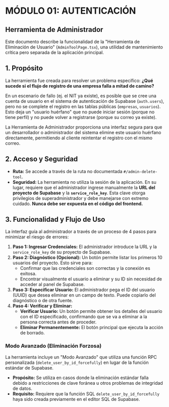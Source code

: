 # MÓDULO 01: AUTENTICACIÓN
## Herramienta de Administrador

Este documento describe la funcionalidad de la "Herramienta de Eliminación de Usuario" (`AdminToolPage.tsx`), una utilidad de mantenimiento crítica pero separada de la aplicación principal.

## 1. Propósito

La herramienta fue creada para resolver un problema específico: **¿Qué sucede si el flujo de registro de una empresa falla a mitad de camino?**

En un escenario de fallo (ej. el NIT ya existe), es posible que se cree una cuenta de usuario en el sistema de autenticación de Supabase (`auth.users`), pero no se complete el registro en las tablas públicas (`empresas`, `usuarios`). Esto deja un "usuario huérfano" que no puede iniciar sesión (porque no tiene perfil) y no puede volver a registrarse (porque su correo ya existe).

La Herramienta de Administrador proporciona una interfaz segura para que un desarrollador o administrador del sistema elimine este usuario huérfano directamente, permitiendo al cliente reintentar el registro con el mismo correo.

## 2. Acceso y Seguridad

-   **Ruta:** Se accede a través de la ruta no documentada `#/admin-delete-tool`.
-   **Seguridad:** La herramienta no utiliza la sesión de la aplicación. En su lugar, requiere que el administrador ingrese manualmente la **URL del proyecto de Supabase** y la **`service_role_key`**. Esta clave otorga privilegios de superadministrador y debe manejarse con extremo cuidado. **Nunca debe ser expuesta en el código del frontend.**

## 3. Funcionalidad y Flujo de Uso

La interfaz guía al administrador a través de un proceso de 4 pasos para minimizar el riesgo de errores:

1.  **Paso 1: Ingresar Credenciales:** El administrador introduce la URL y la `service_role_key` de su proyecto de Supabase.
2.  **Paso 2: Diagnóstico (Opcional):** Un botón permite listar los primeros 10 usuarios del proyecto. Esto sirve para:
    -   Confirmar que las credenciales son correctas y la conexión es exitosa.
    -   Encontrar visualmente el usuario a eliminar y su ID sin necesidad de acceder al panel de Supabase.
3.  **Paso 3: Especificar Usuario:** El administrador pega el ID del usuario (UUID) que desea eliminar en un campo de texto. Puede copiarlo del diagnóstico o de otra fuente.
4.  **Paso 4: Verificar y Eliminar:**
    -   **Verificar Usuario:** Un botón permite obtener los detalles del usuario con el ID especificado, confirmando que se va a eliminar a la persona correcta antes de proceder.
    -   **Eliminar Permanentemente:** El botón principal que ejecuta la acción de borrado.

### Modo Avanzado (Eliminación Forzosa)

La herramienta incluye un "Modo Avanzado" que utiliza una función RPC personalizada (`delete_user_by_id_forcefully`) en lugar de la función estándar de Supabase.

-   **Propósito:** Se utiliza en casos donde la eliminación estándar falla debido a restricciones de clave foránea u otros problemas de integridad de datos.
-   **Requisito:** Requiere que la función SQL `delete_user_by_id_forcefully` haya sido creada previamente en el editor SQL de Supabase.
